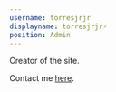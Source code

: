 ```yaml
---
username: torresjrjr
displayname: torresjrjr⚡
position: Admin
---
```

Creator of the site.

Contact me [here](https://t.me/torresjrjr). 